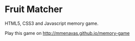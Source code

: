 # Fruit Matcher
HTML5, CSS3 and Javascript memory game.

Play this game on http://mmenavas.github.io/memory-game
